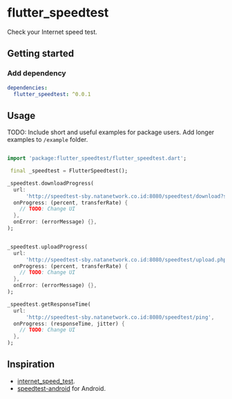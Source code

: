 <!-- 
This README describes the package. If you publish this package to pub.dev,
this README's contents appear on the landing page for your package.

For information about how to write a good package README, see the guide for
[writing package pages](https://dart.dev/guides/libraries/writing-package-pages). 

For general information about developing packages, see the Dart guide for
[creating packages](https://dart.dev/guides/libraries/create-library-packages)
and the Flutter guide for
[developing packages and plugins](https://flutter.dev/developing-packages). 
-->

# flutter_speedtest

Check your Internet speed test.


<!-- ## Features

TODO: List what your package can do. Maybe include images, gifs, or videos. -->

## Getting started

### Add dependency

```yaml
dependencies:
  flutter_speedtest: ^0.0.1
```


## Usage

TODO: Include short and useful examples for package users. Add longer examples
to `/example` folder. 

```dart

import 'package:flutter_speedtest/flutter_speedtest.dart';

 final _speedtest = FlutterSpeedtest();

_speedtest.downloadProgress(
  url:
      'http://speedtest-sby.natanetwork.co.id:8080/speedtest/download?size=25000000',
  onProgress: (percent, transferRate) {
    // TODO: Change UI
  },
  onError: (errorMessage) {},
);


_speedtest.uploadProgress(
  url:
      'http://speedtest-sby.natanetwork.co.id:8080/speedtest/upload.php',
  onProgress: (percent, transferRate) {
    // TODO: Change UI
  },
  onError: (errorMessage) {},
);

_speedtest.getResponseTime(
  url:
      'http://speedtest-sby.natanetwork.co.id:8080/speedtest/ping',
  onProgress: (responseTime, jitter) {
    // TODO: Change UI
  },
);


```

## Inspiration

* [internet_speed_test](https://github.com/TahaMalas/internet_speed_test).
* [speedtest-android](https://github.com/librespeed/speedtest-android) for Android.